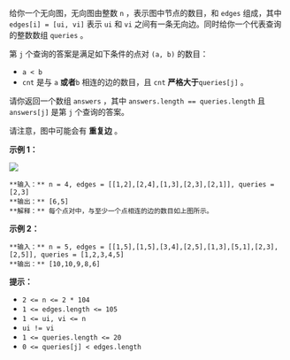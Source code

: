 给你一个无向图，无向图由整数 `n` ，表示图中节点的数目，和 `edges` 组成，其中 `edges[i] = [ui, vi]` 表示 `ui` 和
`vi` 之间有一条无向边。同时给你一个代表查询的整数数组 `queries` 。

第 `j` 个查询的答案是满足如下条件的点对 `(a, b)` 的数目：

  * `a < b`
  * `cnt` 是与 `a` **或者**`b` 相连的边的数目，且 `cnt` **严格大于**`queries[j]` 。

请你返回一个数组 `answers` ，其中 `answers.length == queries.length` 且 `answers[j]` 是第
`j` 个查询的答案。

请注意，图中可能会有 **重复边** 。

**示例 1：**

![](https://pic.leetcode-cn.com/1614828447-GMnLVg-image.png)

    
    
    **输入：** n = 4, edges = [[1,2],[2,4],[1,3],[2,3],[2,1]], queries = [2,3]
    **输出：** [6,5]
    **解释：** 每个点对中，与至少一个点相连的边的数目如上图所示。
    

**示例 2：**

    
    
    **输入：** n = 5, edges = [[1,5],[1,5],[3,4],[2,5],[1,3],[5,1],[2,3],[2,5]], queries = [1,2,3,4,5]
    **输出：** [10,10,9,8,6]
    

**提示：**

  * `2 <= n <= 2 * 104`
  * `1 <= edges.length <= 105`
  * `1 <= ui, vi <= n`
  * `ui != vi`
  * `1 <= queries.length <= 20`
  * `0 <= queries[j] < edges.length`

